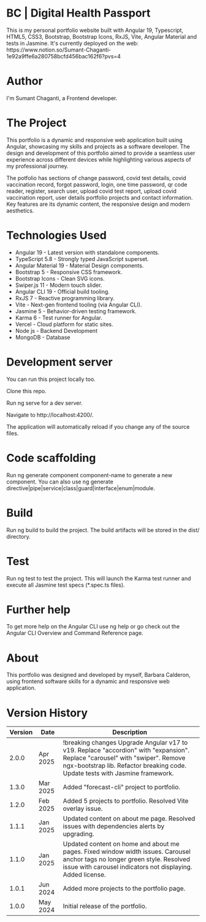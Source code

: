 <h1>BC | Digital Health Passport</h1>
<p>This is my personal portfolio website built with Angular 19, Typescript, HTML5, CSS3, Bootstrap, Bootstrap Icons, RxJS, Vite, Angular Material and tests in Jasmine. It's currently deployed on the web: https://www.notion.so/Sumant-Chaganti-1e92a9ffe6a280758bcfd456bac162f6?pvs=4<p>

<h1>Author</h1>
<p>I'm Sumant Chaganti, a Frontend developer.</p>

<h1>The Project</h1>
<p>This portfolio is a dynamic and responsive web application built using Angular, showcasing my skills and projects as a software developer. The design and development of this portfolio aimed to provide a seamless user experience across different devices while highlighting various aspects of my professional journey.

The potfolio has sections of change password, covid test details, covid vaccination record, forgot password, login, one time password, qr code reader, register, search user, upload covid test report, upload covid vaccination report, user details portfolio projects and contact information. Key features are its dynamic content, the responsive design and modern aesthetics.</p>

<h1>Technologies Used</h1>

<ul>
  <li>Angular 19 - Latest version with standalone components.</li>
  <li>TypeScript 5.8 - Strongly typed JavaScript superset.</li>
  <li>Angular Material 19 - Material Design components.</li>
  <li>Bootstrap 5 - Responsive CSS framework.</li>
  <li>Bootstrap Icons - Clean SVG icons.</li>
  <li>Swiper.js 11 - Modern touch slider.</li>
  <li>Angular CLI 19 - Official build tooling.</li>
  <li>RxJS 7 - Reactive programming library.</li>
  <li>Vite - Next-gen frontend tooling (via Angular CLI).</li>
  <li>Jasmine 5 - Behavior-driven testing framework.</li>
  <li>Karma 6 - Test runner for Angular.</li>
  <li>Vercel - Cloud platform for static sites.</li>
  <li>Node js - Backend Development</li>
  <li>MongoDB - Database</li>
</ul>

<h1>Development server</h1>

<p>You can run this project locally too.

Clone this repo.

Run ng serve for a dev server.

Navigate to http://localhost:4200/.

The application will automatically reload if you change any of the source files.</p>

<h1>Code scaffolding</h1>

<p>Run ng generate component component-name to generate a new component. You can also use ng generate directive|pipe|service|class|guard|interface|enum|module.</p>

<h1>Build</h1>

<p>Run ng build to build the project. The build artifacts will be stored in the dist/ directory.</p>

<h1>Test</h1>

<p>Run ng test to test the project. This will launch the Karma test runner and execute all Jasmine test specs (*.spec.ts files).</p>

<h1>Further help</h1>

<p>To get more help on the Angular CLI use ng help or go check out the Angular CLI Overview and Command Reference page.</p>

<h1>About</h1>

<p>This portfolio was designed and developed by myself, Barbara Calderon, using frontend software skills for a dynamic and responsive web application.</p>

<h1>Version History</h1>

<table>
  <thead>
    <th>Version</th>
    <th>Date</th>
    <th>Description</th>
  </thead>
  <tbody>
    <tr>
      <td>2.0.0</td>
      <td>Apr 2025</td>
      <td>!breaking changes Upgrade Angular v17 to v19. Replace "accordion" with "expansion". Replace "carousel" with "swiper". Remove ngx-bootstrap lib. Refactor breaking code. Update tests with Jasmine framework.</td>
    </tr>
    <tr>
      <td>1.3.0</td>
      <td>Mar 2025</td>
      <td>Added "forecast-cli" project to portfolio.</td>
    </tr>
    <tr>
      <td>1.2.0</td>
      <td>Feb 2025</td>
      <td>Added 5 projects to portfolio. Resolved Vite overlay issue.</td>
    </tr>
    <tr>
      <td>1.1.1</td>
      <td>Jan 2025</td>
      <td>Updated content on about me page. Resolved issues with dependencies alerts by upgrading.</td>
    </tr>
    <tr>
      <td>1.1.0</td>
      <td>Jan 2025</td>
      <td>Updated content on home and about me pages. Fixed window width issues. Carousel anchor tags no longer green style. Resolved issue with carousel indicators not displaying. Added license.</td>
    </tr>
    <tr>
      <td>1.0.1</td>
      <td>Jun 2024</td>
      <td>Added more projects to the portfolio page.</td>
    </tr>
     <tr>
      <td>1.0.0</td>
      <td>May 2024</td>
      <td>Initial release of the portfolio.</td>
    </tr>
  </tbody>
</table>
